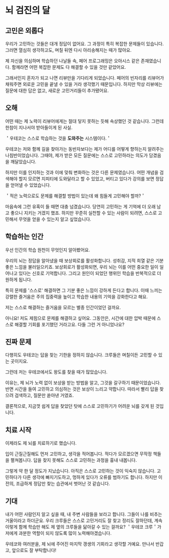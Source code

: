 # 뇌 검진의 달

## 고민은 외롭다

우리가 고민하는 것들은 대개 정답이 없어요.
그 과정이 특히 복잡한 문제들이 있습니다.
그러면 열심히 생각하고도, 며칠 뒤엔 다시 아리송해지는 때가 많아요.

제 자신을 의심하며 학습하던 나날들 속,
페어 프로그래밍은 오아시스 같은 존재였습니다.
함께라면 어떤 복잡한 문제도 다 해결할 수 있을 것만 같았어요.

그래서인지 혼자가 되고 나면 리뷰만을 기다리게 되었습니다.
페어의 빈자리를 리뷰어가 채워주면
외로운 고민을 끝낼 수 있을 거라 생각했기 때문입니다.
하지만 막상 리뷰에는 질문에 대한 답은 없고, 새로운 고민거리들이 추가됐어요.

## 오해

어떤 때는 제 노력이 리뷰어에게는 절대 닿지 못하는 듯해 속상했던 것 같습니다.
그런데 한참이 지나서야 받아들이게 된 사실.

＇우테코는 스스로 학습하는 것을 **도와주는** 시스템이다.＇

우테코는 저와 함께 길을 찾아가는 동반자보다는 제가 어디를 어떻게 향하는지 알려주는 나침반이었습니다.
그때야, 제가 받은 모든 질문에는 스스로 고민하라는 의도가 담겼음을 깨달았습니다.

하지만 이를 인지하는 것과 이에 맞춰 변화하는 것은 다른 문제였습니다.
어떤 개념을 검색해야 할지 모르면 지피티에 도와달라고 할 수 있었고, 버티고 있다가 강의를 보면 정답을 얻어낼 수 있었습니다.

＇적은 노력으로도 문제를 해결할 방법이 있는데 왜 힘들게 고민해야 할까?＇

마음속에 그런 유혹이 들 때면 대충 넘겼습니다.
당연히 고민하는 게 기억에 더 오래 남고 좋으니 지키는 거겠지 했죠.
하지만 꾸준히 실천할 수 있는 사람이 되려면,
스스로 고민해서 무엇을 얻을 수 있는지 알고 싶었습니다.

## 학습하는 인간

우선 인간의 학습 원천이 무엇인지 알아봤어요.

우리의 뇌는 정답을 알아냈을 때 보상회로를 활성화합니다.
성취감, 지적 희열 같은 기분 좋은 느낌을 불러일으키죠.
보상회로가 활성화되면, 우리 뇌는 이를 어떤 중요한 일이 일어나고 있다는 신호로 기억합니다.
그리고 원인이 되었던 행위인 학습을 반복적으로 더 원하게 됩니다.

특히 문제를 '스스로' 해결하면 그 기분 좋은 느낌이 강하게 든다고 합니다.
이때 느끼는 강렬한 즐거움은 주의 집중력을 높이고 학습한 내용의 기억을 강화한다고 해요.

저는 스스로 해결하는 즐거움을 모르는 별종 인간이었던 걸까요.

아니요! 저도 제힘으로 문제를 해결하고 싶어요.
그동안은, 시간에 대한 압박 때문에 스스로 해결할 기회를 포기했던 거라고요. 다들 그런 거 아니었나요?


## 진짜 문제

다행히도 우테코는 답을 찾는 기한을 정하지 않습니다.
크루들은 며칠이든 고민할 수 있는 곳이지요.

그런데 저는 우테코에서도 왕도를 찾을 때가 많았습니다.

이유는, 제 뇌가 노력 없이 보상을 받는 방법을 알고, 그것을 갈구하기 때문이었습니다.
반면 시간을 들여 고민하고 의심하는 것은 보상이 느리고 약합니다.
따라서 빨리 답을 찾으려 검색하고, 질문만 쏟아낸 거였죠.

결론적으로, 지금껏 쉽게 답을 찾았던 탓에 스스로 고민하기가 어려운 뇌를 갖게 된 것입니다.

## 치료 시작

이제라도 제 뇌를 치료하기로 했습니다.

입이 근질근질해도 먼저 고민하고, 생각을 적어봅니다.
적다가 모르겠으면 무작정 책들을 펼쳐봅니다.
답을 찾지 못해도 스스로 고민하는 과정을 흉내 내봅니다.

그렇게 약 한 달 정도가 지났습니다. 아직은 스스로 고민하는 것이 익숙지 않습니다.
고민하다가 다른 생각에 빠지기도하고, 멍하게 있다가 오류를 범하기도 합니다.
하지만 이전의, 조급하게 정답만 찾는 습관에서 벗어난 것 같습니다.

## 기대

내가 어떤 사람인지 알고 싶을 때, 내 주변 사람들을 보라고 합니다.
그들이 나를 비추는 거울이라고 하더군요.
우리 크루들은 스스로 고민거리도 잘 찾고 정리도 잘하던데,
계속 이렇게 함께 학습만 해도 제 옆의 크루들을 닮아갈 수 있는 걸까요?
＇우테코 크루＇가 저에게 과분한 역할이 되지 않도록 많이 노력해야겠습니다.

우테코와 여러분을, 제 뇌에 주어진 마지막 갱생의 기회라고 생각할 거예요.
만나서 반갑고, 앞으로도 잘 부탁합니다!
